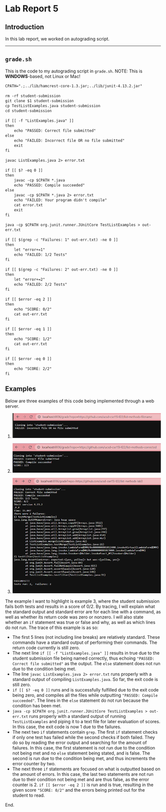 # Lab Report 5
## Introduction

In this lab report, we worked on autograding script. 

***

## `grade.sh`

This is the code to my autograding script in `grade.sh`. NOTE: This is **WINDOWS**-based, not Linux or Mac!

```
CPATH=".;../lib/hamcrest-core-1.3.jar;../lib/junit-4.13.2.jar"

rm -rf student-submission
git clone $1 student-submission
cp TestListExamples.java student-submission
cd student-submission

if [[ -f "ListExamples.java" ]]
then
    echo "PASSED: Correct file submitted"
else
    echo "FAILED: Incorrect file OR no file submitted"
    exit
fi

javac ListExamples.java 2> error.txt 

if [[ $? -eq 0 ]]
then
    javac -cp $CPATH *.java
    echo "PASSED: Compile succeeded"
else
    javac -cp $CPATH *.java 2> error.txt 
    echo "FAILED: Your program didn't compile"
    cat error.txt
    exit
fi

java -cp $CPATH org.junit.runner.JUnitCore TestListExamples > out-err.txt

if [[ $(grep -c "Failures: 1" out-err.txt) -ne 0 ]]
then
    let "error+=1"
    echo "FAILED: 1/2 Tests"
fi

if [[ $(grep -c "Failures: 2" out-err.txt) -ne 0 ]]
then
    let "error+=2"
    echo "FAILED: 2/2 Tests"
fi

if [[ $error -eq 2 ]]
then
    echo "SCORE: 0/2"
    cat out-err.txt
fi

if [[ $error -eq 1 ]]
then
    echo "SCORE: 1/2"
    cat out-err.txt
fi

if [[ $error -eq 0 ]]
then
    echo "SCORE: 2/2"
fi
```

## Examples

Below are three examples of this code being implemented through a web server.

1) ![Image](Screenshot15.png)

2) ![Image](Screenshot16.png)

3) ![Image](Screenshot17.png)

The example I want to highlight is example 3, where the student submission fails both tests and results in a score of 0/2. By tracing, I will explain what the standard output and standard error are for each line with a command, as well as whether its return code was zero or nonzero. I will also state whether an `if` statement was true or false and why, as well as which lines do not run. The trace of this example is as so:

* The first 5 lines (not including line breaks) are relatively standard. These commands have a standard output of performing their commands. The return code currently is still zero.
* The next line `if [[ -f "ListExamples.java" ]]` results in true due to the student submission file being named correctly, thus echoing `"PASSED: Correct file submitted"` as the output. The `else` statement does not run due to the condition being met.
* The line `javac ListExamples.java 2> error.txt` runs properly with a standard output of compiling `ListExamples.java`. So far, the exit code is still zero.
* `if [[ $? -eq 0 ]]` runs and is successfully fulfilled due to the exit code being zero, and compiles all the files while outputting `"PASSED: Compile succeeded"`. The lines in the `else` statement do not run because the condition has been met. 
* `java -cp $CPATH org.junit.runner.JUnitCore TestListExamples > out-err.txt` runs properly with a standard output of running `TestListExamples` and piping it to a text file for later evaluation of scores. In this case, the exit code is now 1 due to the failures.
* The next two `if` statements contain `grep`. The first `if` statement checks if only one test has failed while the second checks if both failed. They do so by reading the error output and searching for the amount of failures. In this case, the first statement is not run due to the condition not being met and no `else` statement being stated, and is false. The second is run due to the condition being met, and thus increments the error counter by two.
* The next three `if` statements are focused on what is outputted based on the amount of errors. In this case, the last two statements are not run due to their condition not being met and are thus false, as the error counter is 2. `if [[ $error -eq 2 ]]` is run and is true, resulting in the given score `"SCORE: 0/2"` and the errors being printed out for the student to read. 



End.